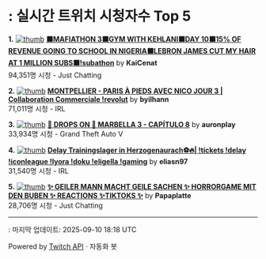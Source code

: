 # : 실시간 트위치 시청자수 Top 5

**1.** [![thumb](https://static-cdn.jtvnw.net/previews-ttv/live_user_kaicenat-320x180.jpg)](https://twitch.tv/KaiCenat)
**[⬛MAFIATHON 3⬛GYM WITH KEHLANI⬛DAY 10⬛15% OF REVENUE GOING TO SCHOOL IN NIGERIA⬛LEBRON JAMES CUT MY HAIR AT 1 MILLION SUBS⬛!subathon](https://twitch.tv/KaiCenat)** by **KaiCenat**<br>94,351명 시청  - Just Chatting

**2.** [![thumb](https://static-cdn.jtvnw.net/previews-ttv/live_user_byilhann-320x180.jpg)](https://twitch.tv/byilhann)
**[MONTPELLIER - PARIS À PIEDS AVEC NICO JOUR 3 | Collaboration Commerciale !revolut](https://twitch.tv/byilhann)** by **byilhann**<br>71,011명 시청  - IRL

**3.** [![thumb](https://static-cdn.jtvnw.net/previews-ttv/live_user_auronplay-320x180.jpg)](https://twitch.tv/auronplay)
**[🚨 DROPS ON 🚨 MARBELLA 3 - CAPÍTULO 8](https://twitch.tv/auronplay)** by **auronplay**<br>33,934명 시청  - Grand Theft Auto V

**4.** [![thumb](https://static-cdn.jtvnw.net/previews-ttv/live_user_eliasn97-320x180.jpg)](https://twitch.tv/eliasn97)
**[Delay Trainingslager in Herzogenaurach⚽🔥| !tickets !delay !iconleague !lyora !doku !eligella !gaming](https://twitch.tv/eliasn97)** by **eliasn97**<br>31,540명 시청  - IRL

**5.** [![thumb](https://static-cdn.jtvnw.net/previews-ttv/live_user_papaplatte-320x180.jpg)](https://twitch.tv/Papaplatte)
**[✨ GEILER MANN MACHT GEILE SACHEN ✨ HORRORGAME MIT DEN BUBEN ✨ REACTIONS ✨TIKTOKS ✨](https://twitch.tv/Papaplatte)** by **Papaplatte**<br>28,706명 시청  - Just Chatting


---
: 마지막 업데이트: 2025-09-10 18:18 UTC

Powered by [Twitch API](https://dev.twitch.tv/docs/api/reference) · 자동화 봇